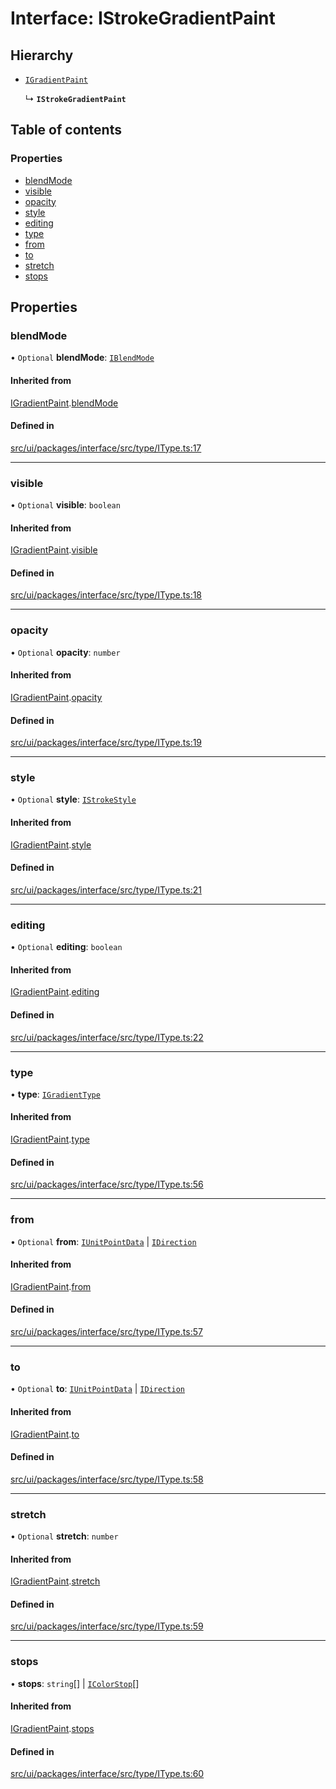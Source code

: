 # Interface: IStrokeGradientPaint

## Hierarchy

- [`IGradientPaint`](IGradientPaint.md)

  ↳ **`IStrokeGradientPaint`**

## Table of contents

### Properties

- [blendMode](IStrokeGradientPaint.md#blendmode)
- [visible](IStrokeGradientPaint.md#visible)
- [opacity](IStrokeGradientPaint.md#opacity)
- [style](IStrokeGradientPaint.md#style)
- [editing](IStrokeGradientPaint.md#editing)
- [type](IStrokeGradientPaint.md#type)
- [from](IStrokeGradientPaint.md#from)
- [to](IStrokeGradientPaint.md#to)
- [stretch](IStrokeGradientPaint.md#stretch)
- [stops](IStrokeGradientPaint.md#stops)

## Properties

### blendMode

• `Optional` **blendMode**: [`IBlendMode`](../modules.md#iblendmode)

#### Inherited from

[IGradientPaint](IGradientPaint.md).[blendMode](IGradientPaint.md#blendmode)

#### Defined in

[src/ui/packages/interface/src/type/IType.ts:17](https://github.com/leaferjs/leafer-ui/blob/4d73938da11e4e94a0fd5c4fb30002be37f139ac/packages/interface/src/type/IType.ts#L17)

___

### visible

• `Optional` **visible**: `boolean`

#### Inherited from

[IGradientPaint](IGradientPaint.md).[visible](IGradientPaint.md#visible)

#### Defined in

[src/ui/packages/interface/src/type/IType.ts:18](https://github.com/leaferjs/leafer-ui/blob/4d73938da11e4e94a0fd5c4fb30002be37f139ac/packages/interface/src/type/IType.ts#L18)

___

### opacity

• `Optional` **opacity**: `number`

#### Inherited from

[IGradientPaint](IGradientPaint.md).[opacity](IGradientPaint.md#opacity)

#### Defined in

[src/ui/packages/interface/src/type/IType.ts:19](https://github.com/leaferjs/leafer-ui/blob/4d73938da11e4e94a0fd5c4fb30002be37f139ac/packages/interface/src/type/IType.ts#L19)

___

### style

• `Optional` **style**: [`IStrokeStyle`](IStrokeStyle.md)

#### Inherited from

[IGradientPaint](IGradientPaint.md).[style](IGradientPaint.md#style)

#### Defined in

[src/ui/packages/interface/src/type/IType.ts:21](https://github.com/leaferjs/leafer-ui/blob/4d73938da11e4e94a0fd5c4fb30002be37f139ac/packages/interface/src/type/IType.ts#L21)

___

### editing

• `Optional` **editing**: `boolean`

#### Inherited from

[IGradientPaint](IGradientPaint.md).[editing](IGradientPaint.md#editing)

#### Defined in

[src/ui/packages/interface/src/type/IType.ts:22](https://github.com/leaferjs/leafer-ui/blob/4d73938da11e4e94a0fd5c4fb30002be37f139ac/packages/interface/src/type/IType.ts#L22)

___

### type

• **type**: [`IGradientType`](../modules.md#igradienttype)

#### Inherited from

[IGradientPaint](IGradientPaint.md).[type](IGradientPaint.md#type)

#### Defined in

[src/ui/packages/interface/src/type/IType.ts:56](https://github.com/leaferjs/leafer-ui/blob/4d73938da11e4e94a0fd5c4fb30002be37f139ac/packages/interface/src/type/IType.ts#L56)

___

### from

• `Optional` **from**: [`IUnitPointData`](IUnitPointData.md) \| [`IDirection`](../modules.md#idirection)

#### Inherited from

[IGradientPaint](IGradientPaint.md).[from](IGradientPaint.md#from)

#### Defined in

[src/ui/packages/interface/src/type/IType.ts:57](https://github.com/leaferjs/leafer-ui/blob/4d73938da11e4e94a0fd5c4fb30002be37f139ac/packages/interface/src/type/IType.ts#L57)

___

### to

• `Optional` **to**: [`IUnitPointData`](IUnitPointData.md) \| [`IDirection`](../modules.md#idirection)

#### Inherited from

[IGradientPaint](IGradientPaint.md).[to](IGradientPaint.md#to)

#### Defined in

[src/ui/packages/interface/src/type/IType.ts:58](https://github.com/leaferjs/leafer-ui/blob/4d73938da11e4e94a0fd5c4fb30002be37f139ac/packages/interface/src/type/IType.ts#L58)

___

### stretch

• `Optional` **stretch**: `number`

#### Inherited from

[IGradientPaint](IGradientPaint.md).[stretch](IGradientPaint.md#stretch)

#### Defined in

[src/ui/packages/interface/src/type/IType.ts:59](https://github.com/leaferjs/leafer-ui/blob/4d73938da11e4e94a0fd5c4fb30002be37f139ac/packages/interface/src/type/IType.ts#L59)

___

### stops

• **stops**: `string`[] \| [`IColorStop`](IColorStop.md)[]

#### Inherited from

[IGradientPaint](IGradientPaint.md).[stops](IGradientPaint.md#stops)

#### Defined in

[src/ui/packages/interface/src/type/IType.ts:60](https://github.com/leaferjs/leafer-ui/blob/4d73938da11e4e94a0fd5c4fb30002be37f139ac/packages/interface/src/type/IType.ts#L60)
